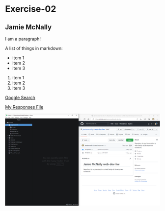   # Exercise-02
  ## Jamie McNally

  I am a paragraph!

  A list of things in markdown:

  - item 1
  - item 2
  - item 3

  1. item 1
  2. item 2
  3. item 3

[Google Search](https://www.google.com/)

[My Responses File](./responses.txt)

![My Screenshot](./images/screenshot.png)
